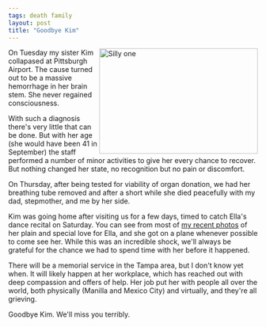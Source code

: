 ```yaml
---
tags: death family
layout: post
title: "Goodbye Kim"
---
```




<p><a href="http://www.flickr.com/photos/cwinters/7267708200/"
title="Silly one by Chris Winters, on Flickr"><img
src="http://farm8.staticflickr.com/7215/7267708200_a385d36d61_n.jpg"
width="320" height="213" align="right" alt="Silly one" /></a></p>

<p>On Tuesday my sister Kim collapased at Pittsburgh Airport. The
cause turned out to be a massive hemorrhage in her brain
stem. She never regained consciousness.</p>

<p>With such a diagnosis there's very little that can be
done. But with her age (she would have been 41 in September) the
staff performed a number of minor activities to give her every
chance to recover. But nothing changed her state, no recognition
but no pain or discomfort.</p>

<p>On Thursday, after being tested for viability of organ
donation, we had her breathing tube removed and after a short
while she died peacefully with my dad, stepmother, and me by her
side.</p>

<p>Kim was going home after visiting us for a few days, timed to
catch Ella's dance recital on Saturday. You can see from most of
<a href="http://www.flickr.com/photos/cwinters/tags/kim/">my
recent photos</a> of her plain and special love for Ella, and
she got on a plane whenever possible to come see her. While this
was an incredible shock, we'll always be grateful for the chance
we had to spend time with her before it happened.</p>

<p>There will be a memorial service in the Tampa area, but I
don't know yet when. It will likely happen at her workplace,
which has reached out with deep compassion and offers of
help. Her job put her with people all over the world, both
physically (Manilla and Mexico City) and virtually, and they're
all grieving.</p>

<p>Goodbye Kim. We'll miss you terribly.</p>



